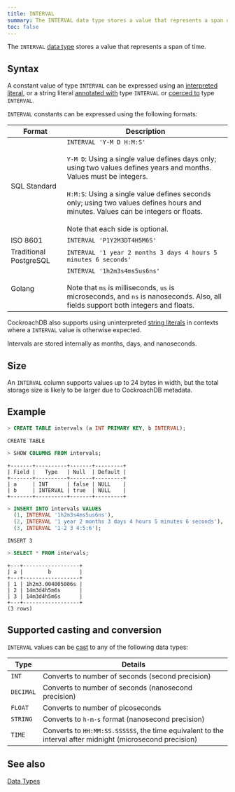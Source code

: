 ```yaml
---
title: INTERVAL
summary: The INTERVAL data type stores a value that represents a span of time.
toc: false
---
```


The `INTERVAL` [data type](data-types.html) stores a value that represents a span of time.

<div id="toc"></div>

## Syntax

A constant value of type `INTERVAL` can be expressed using an
[interpreted literal](sql-constants.html#interpreted-literals), or a
string literal
[annotated with](scalar-expressions.html#explicitly-typed-expressions)
type `INTERVAL` or
[coerced to](scalar-expressions.html#explicit-type-coercions) type
`INTERVAL`.

`INTERVAL` constants can be expressed using the following formats:

Format | Description
-------|--------
SQL Standard | `INTERVAL 'Y-M D H:M:S'`<br><br>`Y-M D`: Using a single value defines days only; using two values defines years and months. Values must be integers.<br><br>`H:M:S`: Using a single value defines seconds only; using two values defines hours and minutes. Values can be integers or floats.<br><br>Note that each side is optional.
ISO 8601 | `INTERVAL 'P1Y2M3DT4H5M6S'`
Traditional PostgreSQL | `INTERVAL '1 year 2 months 3 days 4 hours 5 minutes 6 seconds'`
Golang | `INTERVAL '1h2m3s4ms5us6ns'`<br><br>Note that `ms` is milliseconds, `us` is microseconds, and `ns` is nanoseconds. Also, all fields support both integers and floats.

CockroachDB also supports using uninterpreted
[string literals](sql-constants.html#string-literals) in contexts
where a `INTERVAL` value is otherwise expected.

Intervals are stored internally as months, days, and nanoseconds.

## Size

An `INTERVAL` column supports values up to 24 bytes in width, but the total storage size is likely to be larger due to CockroachDB metadata.

## Example

~~~ sql
> CREATE TABLE intervals (a INT PRIMARY KEY, b INTERVAL);
~~~

~~~
CREATE TABLE
~~~

~~~ sql
> SHOW COLUMNS FROM intervals;
~~~

~~~
+-------+----------+-------+---------+
| Field |   Type   | Null  | Default |
+-------+----------+-------+---------+
| a     | INT      | false | NULL    |
| b     | INTERVAL | true  | NULL    |
+-------+----------+-------+---------+
~~~

~~~ sql
> INSERT INTO intervals VALUES
  (1, INTERVAL '1h2m3s4ms5us6ns'),
  (2, INTERVAL '1 year 2 months 3 days 4 hours 5 minutes 6 seconds'),
  (3, INTERVAL '1-2 3 4:5:6');
~~~

~~~
INSERT 3
~~~

~~~ sql
> SELECT * FROM intervals;
~~~

~~~
+---+------------------+
| a |        b         |
+---+------------------+
| 1 | 1h2m3.004005006s |
| 2 | 14m3d4h5m6s      |
| 3 | 14m3d4h5m6s      |
+---+------------------+
(3 rows)
~~~

## Supported casting and conversion

`INTERVAL` values can be [cast](data-types.html#data-type-conversions-and-casts) to any of the following data types:

Type | Details
-----|--------
`INT` | Converts to number of seconds (second precision)
`DECIMAL` | Converts to number of seconds (nanosecond precision)
`FLOAT` | Converts to number of picoseconds
`STRING` | Converts to `h-m-s` format (nanosecond precision)
`TIME` | Converts to `HH:MM:SS.SSSSSS`, the time equivalent to the interval after midnight (microsecond precision)

## See also

[Data Types](data-types.html)
